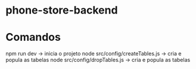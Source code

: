 # phone-store-backend

# Comandos
npm run dev -> inicia o projeto 
node src/config/createTables.js -> cria e popula as tabelas
node src/config/dropTables.js -> cria e popula as tabelas